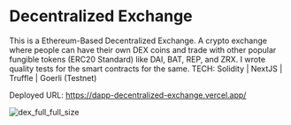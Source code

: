 # Decentralized Exchange

This is a Ethereum-Based Decentralized Exchange. A crypto exchange where people can have their own DEX coins and trade with other popular fungible tokens (ERC20 Standard) like DAI, BAT, REP, and ZRX. I wrote quality tests for the smart contracts for the same. TECH: Solidity | NextJS | Truffle | Goerli (Testnet)

Deployed URL: https://dapp-decentralized-exchange.vercel.app/

![dex_full_full_size](https://user-images.githubusercontent.com/31458531/196995025-da047c9d-66a0-4b7f-a61a-9dd270ce5f5c.png)
